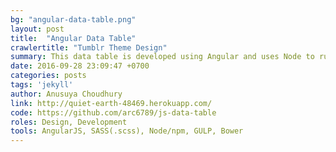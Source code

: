 ```yaml
---
bg: "angular-data-table.png"
layout: post
title:  "Angular Data Table"
crawlertitle: "Tumblr Theme Design"
summary: This data table is developed using Angular and uses Node to run a local server. Data for each column can be sorted in ascending or descending order. This project was given to me as an interview challenge, however I love the idea of having a data table that I can build upon for future data analytics projects. The UI is responsive and uses Sass for styling. Due to the API fetching a JSON response, data is slow to load. I have added an animation delay on each section for a smoother content load.
date: 2016-09-28 23:09:47 +0700
categories: posts
tags: 'jekyll'
author: Anusuya Choudhury
link: http://quiet-earth-48469.herokuapp.com/
code: https://github.com/arc6789/js-data-table
roles: Design, Development
tools: AngularJS, SASS(.scss), Node/npm, GULP, Bower 
---
```

